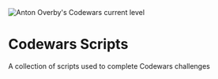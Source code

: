 <img src="https://www.codewars.com/users/antonoverby/badges/large" alt="Anton Overby's Codewars current level"/>

# Codewars Scripts
A collection of scripts used to complete Codewars challenges